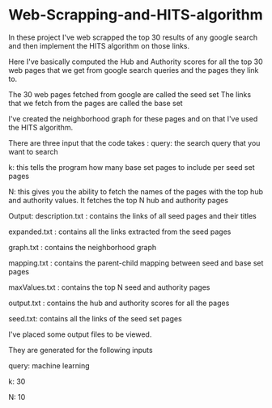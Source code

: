 # Web-Scrapping-and-HITS-algorithm
In these project I've web scrapped the top 30 results of any google search and then implement the HITS algorithm on those links.


Here I've basically computed the Hub and Authority scores for all the top 30 web pages that we get from google search queries and the pages
they link to.

The 30 web pages fetched from google are called the seed set
The links that we fetch from the pages are called the base set

I've created the neighborhood graph for these pages and on that I've used the HITS algorithm. 

There are three input that the code takes : 
query: the search query that you want to search

k: this tells the program how many base set pages to include per seed set pages

N: this gives you the ability to fetch the names of the pages with the top hub and authority values. It fetches the top N hub and authority pages


Output:
description.txt : contains the links of all seed pages and their titles

expanded.txt : contains all the links extracted from the seed pages 

graph.txt : contains the neighborhood graph

mapping.txt : contains the parent-child mapping between seed and base set pages

maxValues.txt : contains the top N seed and authority pages

output.txt : contains the hub and authority scores for all the pages

seed.txt: contains all the links of the seed set pages

I've placed some output files to be viewed.

They are generated for the following inputs

query: machine learning

k: 30

N: 10
